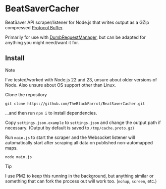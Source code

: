 # BeatSaverCacher

BeatSaver API scraper/listener for Node.js that writes output as a GZip compressed [Protocol Buffer](https://en.wikipedia.org/wiki/Protocol_Buffers).

Primarily for use with [DumbRequestManager](https://github.com/TheBlackParrot/DumbRequestManager), but can be adapted for anything you might need/want it for.

## Install
> [!NOTE]
> I've tested/worked with Node.js 22 and 23, unsure about older versions of Node. Also unsure about OS support other than Linux.

Clone the repository
```
git clone https://github.com/TheBlackParrot/BeatSaverCacher.git
```
...and then run `npm i` to install dependencies.

Copy `settings.json.example` to `settings.json` and change the output path if necessary. (Output by default is saved to `/tmp/cache.proto.gz`)

Run `main.js` to start the scraper and the Websocket listener will automatically start after scraping all data on published non-automapped maps.

```
node main.js
```

> [!TIP]
> I use PM2 to keep this running in the background, but anything similar or something that can fork the process out will work too. (`nohup`, `screen`, etc.)